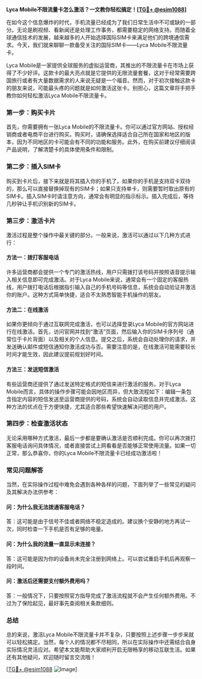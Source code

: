 **Lyca Mobile不限流量卡怎么激活？一文教你轻松搞定！[[TG💪+ @esim1088](https://t.me/s/esim1088)]**

在如今这个信息爆炸的时代，手机流量已经成为了我们日常生活中不可或缺的一部分。无论是刷视频、看新闻还是处理工作事务，都需要稳定的网络支持。而随着全球通信技术的发展，越来越多的人开始选择国际SIM卡来满足他们的跨境通信需求。今天，我们就来聊聊一款备受关注的国际SIM卡——Lyca Mobile不限流量卡。

Lyca Mobile是一家提供全球服务的虚拟运营商，其推出的不限流量卡在市场上获得了不少好评。这款卡的最大亮点就是它提供的无限流量套餐，这对于经常需要跨国旅行或者有大量数据需求的人来说无疑是一个福音。然而，对于初次接触这款卡的朋友来说，可能最头疼的问题就是如何激活这张卡。别担心，这篇文章将手把手教你如何轻松激活Lyca Mobile不限流量卡。

### **第一步：购买卡片**
首先，你需要拥有一张Lyca Mobile的不限流量卡。你可以通过官方网站、授权经销商或者电商平台进行购买。购买时，请确保选择适合自己所在国家和地区的版本，因为不同地区的卡可能会有不同的功能和服务。此外，在购买前建议仔细阅读产品说明，了解清楚卡的具体使用条件和限制。

### **第二步：插入SIM卡**
购买到卡片后，接下来就是将其插入你的手机了。如果你的手机是支持双卡双待的，那么可以直接替换掉现有的SIM卡；如果只支持单卡，则需要暂时取出原有的SIM卡。插入SIM卡时请注意方向，通常会有明显的指示标示。插入完成后，等待几秒钟让手机识别新的SIM卡。

### **第三步：激活卡片**
激活过程是整个操作中最关键的部分。一般来说，激活可以通过以下几种方式进行：

#### **方法一：拨打客服电话**
许多运营商都会提供一个专门的激活热线，用户只需拨打该号码并按照语音提示输入相关信息即可完成激活。对于Lyca Mobile来说，通常会有一个固定的客服热线，用户拨打电话后根据指引输入自己的手机号码等信息，系统会自动验证并激活你的账户。这种方式简单快捷，适合不太熟悉智能手机操作的朋友。

#### **方法二：在线激活**
如果你更倾向于通过互联网完成激活，也可以选择登录Lyca Mobile的官方网站进行在线激活。首先，访问官网并找到“激活”页面，然后输入你的SIM卡序列号（通常位于卡片背面）以及相关的个人信息。提交之后，系统会自动处理你的请求，并发送确认邮件或短信通知你激活成功与否。需要注意的是，在线激活可能需要较长时间才能生效，因此建议提前规划好时间。

#### **方法三：发送短信激活**
有些运营商还提供了通过发送特定格式的短信来进行激活的服务。对于Lyca Mobile而言，具体的操作步骤可能会因地区而异，但大致流程如下：编辑一条包含指定内容的短信发送至运营商提供的号码，系统会自动读取信息并完成激活。这种方法的优点在于方便快捷，尤其适合那些希望快速解决问题的用户。

### **第四步：检查激活状态**
无论采用哪种方式激活，最后一步都是要确认激活是否顺利完成。你可以再次拨打客服电话询问具体情况，或者直接尝试上网看看是否能够正常使用流量。如果一切正常，那么恭喜你，你的Lyca Mobile不限流量卡已经成功激活啦！

### **常见问题解答**
当然，在实际操作过程中难免会遇到各种各样的问题，下面列举了一些常见的疑问及其解决办法供参考：

#### **问：为什么我无法拨通客服电话？**
答：这可能是由于信号不佳或者网络不稳定造成的。建议换个安静的地方再试一次，同时检查一下手机是否有足够的电量。

#### **问：为什么我的流量一直显示未连接？**
答：这可能是因为你的设备尚未完全注册到网络上。可以尝试重启手机后再观察一段时间。

#### **问：激活后还需要支付额外费用吗？**
答：一般情况下，只要按照官方指导完成了激活流程就不会产生任何额外费用。不过为了保险起见，最好事先查阅相关条款细则。

### **总结**
总的来说，激活Lyca Mobile不限流量卡并不复杂，只要按照上述步骤一步步来就可以轻松搞定。当然，每个人的情况都不尽相同，所以在实际操作中还需结合自身实际情况灵活应对。希望本文能帮助大家顺利开启无限畅享的移动互联生活。如果还有其他疑问，欢迎随时留言交流哦！

[[TG💪+ @esim1088](https://t.me/s/esim1088) ![Image](https://i.postimg.cc/4NQfJmqS/Snipaste-2025-05-13-00-14-12.png)]